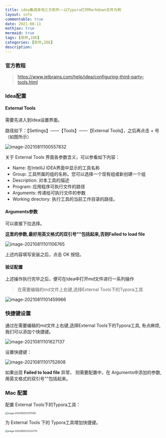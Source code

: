 ```yaml
---
title: idea集成本地三方软件——以Typora打开Markdown文件为例
layout: info
commentable: true
date: 2021-08-11
mathjax: true
mermaid: true
tags: [软件,IDE]
categories: [软件,IDE]
description: 
---
```


### 官方教程

> https://www.jetbrains.com/help/idea/configuring-third-party-tools.html

### Idea配置

#### External Tools

需要先进入到Idea设置界面。

路径如下：【Settings】——【Tools】——【External Tools】，之后再点击 + 号（如图所示）

![image-20210811100557832](/images/2021/08/image-20210811100557832.png)

关于 External Tools 界面各参数含义，可以参看如下内容：

- Name: 在IntelliJ IDEA界面中显示的工具名称
- Group: 工具所属的组的名称。您可以选择一个现有组或新创建一个组
- Description: 对本工具的描述
- Program: 应用程序可执行文件的路径
- Arguments: 传递给可执行文件的参数
- Working directory: 执行工具的当前工作目录的路径。

#### Arguments参数

可以直接下拉选择。

**这里的参数,最好用英文格式的双引号""包括起来,否则Failed to load file**

![image-20210811101106765](/images/2021/08/image-20210811101106765.png)

上述内容填写安装之后，点击 OK 按钮。

#### 验证配置

上述操作执行完毕之后，便可在Idea中打开md文件进行一系列操作

> 在需要编辑的md文件上右键,选择External Tools下的Typora工具

![image-20210811101459966](/images/2021/08/image-20210811101459966.png)

###  快捷键设置

通过在需要编辑的md文件上右键,选择External Tools下的Typora工具, 有点麻烦, 我们可以添加个快捷键。

![image-20210811101627137](/images/2021/08/image-20210811101627137.png)

设置快捷键：

![image-20210811101752608](/images/2021/08/image-20210811101752608.png)

如果出现 **Failed to load file** 异常， 则需要配置中，在 Arguments中添加的参数, 用英文格式的双引号""包括起来。

### Mac 配置

配置 External Tools下的Typora工具：

<img src="/images/2021/08/image-20220805213111392.png" alt="image-20220805213111392" style="zoom:50%;" />

为 External Tools 下的 Typora工具增加快捷键。

<img src="/images/2021/08/image-20220805213232770.png" alt="image-20220805213232770" style="zoom:50%;" />